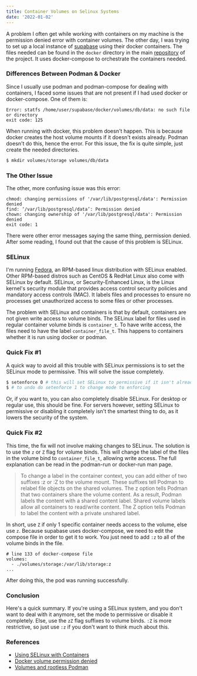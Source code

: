 ```yaml
---
title: Container Volumes on Selinux Systems
date: '2022-01-02'
---
```


A problem I often get while working with containers on my machine is the
permission denied error with container volumes. The other day, I was trying to
set up a local instance of [supabase](https://supabase.com/) using their docker
containers. The files needed can be found in the `docker` directory in the main
[repository](https://github.com/supabase/supabase/tree/master/docker) of the
project. It uses docker-compose to orchestrate the containers needed.

### Differences Between Podman & Docker

Since I usually use podman and podman-compose for dealing with containers, I
faced some issues that are not present if I had used docker or docker-compose.
One of them is:

```sh-session
Error: statfs /home/user/supabase/docker/volumes/db/data: no such file or directory
exit code: 125
```

When running with docker, this problem doesn't happen. This is because docker
creates the host volume mounts if it doesn't exists already. Podman doesn't do
this, hence the error. For this issue, the fix is quite simple, just create the
needed directories.

```bash
$ mkdir volumes/storage volumes/db/data
```

### The Other Issue

The other, more confusing issue was this error:

```sh-session
chmod: changing permissions of '/var/lib/postgresql/data': Permission denied
find: ‘/var/lib/postgresql/data’: Permission denied
chown: changing ownership of '/var/lib/postgresql/data': Permission denied
exit code: 1
```

There were other error messages saying the same thing, permission denied. After
some reading, I found out that the cause of this problem is SELinux.

### SELinux

I'm running [Fedora](https://getfedora.org/), an RPM-based linux distribution
with SELinux enabled. Other RPM-based distros such as CentOS & RedHat Linux also
come with SELinux by default. SELinux, or Security-Enhanced Linux, is the Linux
kernel's security module that provides access control security policies and
mandatory access controls (MAC). It labels files and processes to ensure no
processes get unauthorized access to some files or other processes.

The problem with SELinux and containers is that by default, containers are not
given write access to volume binds. The SELinux label for files used in regular
container volume binds is `container_t`. To have write access, the files need to
have the label `container_file_t`. This happens to containers whether it is run
using docker or podman.

### Quick Fix #1

A quick way to avoid all this trouble with SELinux permissions is to set the
SELinux mode to permissive. This will solve the issue completely.

```bash
$ setenforce 0 # this will set SELinux to permissive if it isn't already
$ # to undo do setenforce 1 to change mode to enforcing
```

Or, if you want to, you can also completely disable SELinux. For desktop or
regular use, this should be fine. For servers however, setting SELinux to
permissive or disabling it completely isn't the smartest thing to do, as it
lowers the security of the system.

### Quick Fix #2

This time, the fix will not involve making changes to SELinux. The solution is
to use the `z` or `Z` flag for volume binds. This will change the label of the
files in the volume bind to `container_file_t`, allowing write access. The full explanation can be read in the podman-run or docker-run man page.

> To change a label in the container context, you can add either of two suffixes
> :z or :Z to the volume mount. These suffixes tell Podman to relabel file
> objects on the shared volumes. The z option tells Podman that two containers
> share the volume content. As a result, Podman labels the content with a
> shared content label. Shared volume labels allow all containers to read/write
> content. The Z option tells Podman to label the content with a private
> unshared label.

In short, use `Z` if only 1 specific container needs access to the volume, else
use `z`. Because supabase uses docker-compose, we need to edit the compose file
in order to get it to work. You just need to add `:z` to all of the volume binds
in the file.

```docker
# line 133 of docker-compose file
volumes:
  - ./volumes/storage:/var/lib/storage:z
...
```

After doing this, the pod was running successfully.

### Conclusion

Here's a quick summary. If you're using a SELinux system, and you don't want to
deal with it anymore, set the mode to permissive or disable it completely. Else,
use the `zZ` flag suffixes to volume binds. `:Z` is more restrictive, so just
use `:z` if you don't want to think much about this.

### References

- [Using SELinux with
  Containers](https://www.arhea.net/posts/2020-04-28-selinux-for-containers.html)
- [Docker volume permission
  denied](https://discussion.fedoraproject.org/t/docker-volume-permission-denied/1948)
- [Volumes and rootless
  Podman](https://blog.christophersmart.com/2021/01/31/volumes-and-rootless-podman/)
